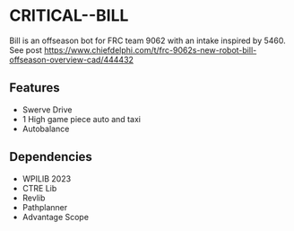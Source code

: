 ﻿# CRITICAL--BILL
Bill is an offseason bot for FRC team 9062 with an intake inspired by 5460. See post https://www.chiefdelphi.com/t/frc-9062s-new-robot-bill-offseason-overview-cad/444432
 
## Features
- Swerve Drive
- 1 High game piece auto and taxi
- Autobalance

## Dependencies
- WPILIB 2023
- CTRE Lib
- Revlib
- Pathplanner
- Advantage Scope
